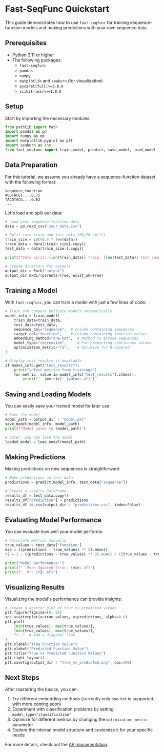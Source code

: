 # Fast-SeqFunc Quickstart

This guide demonstrates how to use `fast-seqfunc` for training sequence-function models and making predictions with your own sequence data.

## Prerequisites

- Python 3.11 or higher
- The following packages:
  - `fast-seqfunc`
  - `pandas`
  - `numpy`
  - `matplotlib` and `seaborn` (for visualization)
  - `pycaret[full]>=3.0.0`
  - `scikit-learn>=1.0.0`

## Setup

Start by importing the necessary modules:

```python
from pathlib import Path
import pandas as pd
import numpy as np
import matplotlib.pyplot as plt
import seaborn as sns
from fast_seqfunc import train_model, predict, save_model, load_model
```

## Data Preparation

For this tutorial, we assume you already have a sequence-function dataset with the following format:

```
sequence,function
ACGTACGT...,0.75
TACGTACG...,0.63
...
```

Let's load and split our data:

```python
# Load your sequence-function data
data = pd.read_csv("your_data.csv")

# Split into train and test sets (80/20 split)
train_size = int(0.8 * len(data))
train_data = data[:train_size].copy()
test_data = data[train_size:].copy()

print(f"Data split: {len(train_data)} train, {len(test_data)} test samples")

# Create directory for outputs
output_dir = Path("output")
output_dir.mkdir(parents=True, exist_ok=True)
```

## Training a Model

With `fast-seqfunc`, you can train a model with just a few lines of code:

```python
# Train and compare multiple models automatically
model_info = train_model(
    train_data=train_data,
    test_data=test_data,
    sequence_col="sequence",  # Column containing sequences
    target_col="function",    # Column containing function values
    embedding_method="one-hot",  # Method to encode sequences
    model_type="regression",     # For predicting continuous values
    optimization_metric="r2",    # Optimize for R-squared
)

# Display test results if available
if model_info.get("test_results"):
    print("\nTest metrics from training:")
    for metric, value in model_info["test_results"].items():
        print(f"  {metric}: {value:.4f}")
```

## Saving and Loading Models

You can easily save your trained model for later use:

```python
# Save the model
model_path = output_dir / "model.pkl"
save_model(model_info, model_path)
print(f"Model saved to {model_path}")

# Later, you can load the model
loaded_model = load_model(model_path)
```

## Making Predictions

Making predictions on new sequences is straightforward:

```python
# Make predictions on test data
predictions = predict(model_info, test_data["sequence"])

# Create a results DataFrame
results_df = test_data.copy()
results_df["prediction"] = predictions
results_df.to_csv(output_dir / "predictions.csv", index=False)
```

## Evaluating Model Performance

You can evaluate how well your model performs:

```python
# Calculate metrics manually
true_values = test_data["function"]
mse = ((predictions - true_values) ** 2).mean()
r2 = 1 - ((predictions - true_values) ** 2).sum() / ((true_values - true_values.mean()) ** 2).sum()

print("Model performance:")
print(f"  Mean Squared Error: {mse:.4f}")
print(f"  R²: {r2:.4f}")
```

## Visualizing Results

Visualizing the model's performance can provide insights:

```python
# Create a scatter plot of true vs predicted values
plt.figure(figsize=(8, 6))
sns.scatterplot(x=true_values, y=predictions, alpha=0.6)
plt.plot(
    [min(true_values), max(true_values)],
    [min(true_values), max(true_values)],
    "r--"  # Add a diagonal line
)
plt.xlabel("True Function Value")
plt.ylabel("Predicted Function Value")
plt.title("True vs Predicted Function Values")
plt.tight_layout()
plt.savefig(output_dir / "true_vs_predicted.png", dpi=300)
```

## Next Steps

After mastering the basics, you can:

1. Try different embedding methods (currently only `one-hot` is supported, with more coming soon)
2. Experiment with classification problems by setting `model_type="classification"`
3. Optimize for different metrics by changing the `optimization_metric` parameter
4. Explore the internal model structure and customize it for your specific needs

For more details, check out the [API documentation](api_reference.md).
